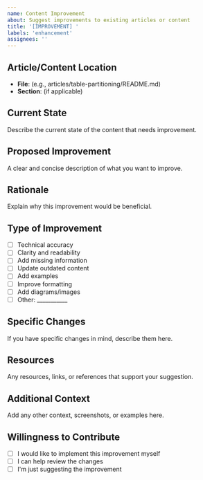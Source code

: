 ```yaml
---
name: Content Improvement
about: Suggest improvements to existing articles or content
title: '[IMPROVEMENT] '
labels: 'enhancement'
assignees: ''
---
```


## Article/Content Location
- **File**: (e.g., articles/table-partitioning/README.md)
- **Section**: (if applicable)

## Current State
Describe the current state of the content that needs improvement.

## Proposed Improvement
A clear and concise description of what you want to improve.

## Rationale
Explain why this improvement would be beneficial.

## Type of Improvement
- [ ] Technical accuracy
- [ ] Clarity and readability
- [ ] Add missing information
- [ ] Update outdated content
- [ ] Add examples
- [ ] Improve formatting
- [ ] Add diagrams/images
- [ ] Other: ___________

## Specific Changes
If you have specific changes in mind, describe them here.

## Resources
Any resources, links, or references that support your suggestion.

## Additional Context
Add any other context, screenshots, or examples here.

## Willingness to Contribute
- [ ] I would like to implement this improvement myself
- [ ] I can help review the changes
- [ ] I'm just suggesting the improvement